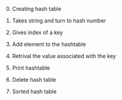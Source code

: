 


  0. Creating hash table

  1. Takes string and  turn  to hash number

  2. Gives index of  a key

  3. Add element to the  hashtable

  4. Retrival the value associated with the key

  5. Print hashtable

  6. Delete hash table

  7. Sorted hash table